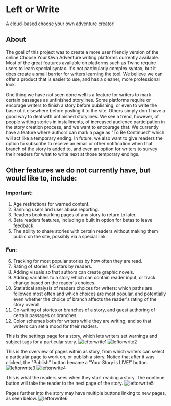 # Left or Write
A cloud-based choose your own adventure creator!

## About
The goal of this project was to create a more user friendly version of the online Choose Your Own Adventure writing platforms currently available. Most of the great features available on platforms such as Twine require users to learn special syntax. It's not particularly complex syntax, but it does create a small barrier for writers learning the tool. We believe we can offer a product that is easier to use, and has a cleaner, more professional look. 

One thing we have not seen done well is a feature for writers to mark certain passages as unfinished storylines. Some platforms require or encorage writers to finish a story before publishing, or even to write the base of it elsewhere before posting it to the site. Others simply don't have a good way to deal with unfinished storylines. We see a trend, however, of people writing stories in installments, of increased audience participation in the story creation process, and we want to encourage that. We currently have a feature where authors can mark a page as "To Be Continued" which will act like a temporary ending. In future, we also want to give readers the option to subscribe to receive an email or other notification when that branch of the story is added to, and even an option for writers to survey their readers for what to write next at those temporary endings.

## Other features we do not currently have, but would like to, include:

### Important:
1. Age restrictions for warned content.
2. Banning users and user abuse reporting.
3. Readers bookmarking pages of any story to return to later.
4. Beta readers features, including a built in option for betas to leave feedback.
5. The ability to share stories with certain readers without making them public on the site, possibly via a special link.

### Fun:
6. Tracking for most popular stories by how often they are read.
7. Rating of stories 1-5 stars by readers.
8. Adding visuals so that authors can create graphic novels.
9. Adding variables to a story which can contain reader input, or track change based on the reader's choices.
9. Statistical analysis of readers choices for writers: which paths are followed most often and which choices are most popular, and potentially even whether the choice of branch affects the reader's rating of the story overall.
10. Co-writing of stories or branches of a story, and guest authoring of certain passages or branches.
11. Color schemes both for writers while they are writing, and so that writers can set a mood for their readers.

This is the settings page for a story, which lets writers set warnings and subject tags for a particular story.
![leftorwrite1](https://user-images.githubusercontent.com/36722674/49974144-d0959100-feec-11e8-8e23-f6bec490baa2.png)
![leftorwrite2](https://user-images.githubusercontent.com/36722674/49974145-d0959100-feec-11e8-8dc3-5ced709710ea.png)

This is the overview of pages within as story, from which writers can select a particular page to work on, or publish a story. Notice that after it was clicked, the "Publish" button became a "Your Story is LIVE!" button. 
![leftorwrite3](https://user-images.githubusercontent.com/36722674/49974146-d12e2780-feec-11e8-8eb2-dfa7ec26a0a1.png)
![leftorwrite4](https://user-images.githubusercontent.com/36722674/49974147-d12e2780-feec-11e8-9895-535454196c34.png)

This is what the readers sees when they start reading a story. The continue button will take the reader to the next page of the story.
![leftorwrite5](https://user-images.githubusercontent.com/36722674/49974148-d12e2780-feec-11e8-9fae-daa496e90890.png)

Pages further into the story may have multiple buttons linking to new pages, as seen below.
![leftorwrite6](https://user-images.githubusercontent.com/36722674/49976002-24a47380-fef5-11e8-8606-4c0b1c23d3ad.png)
